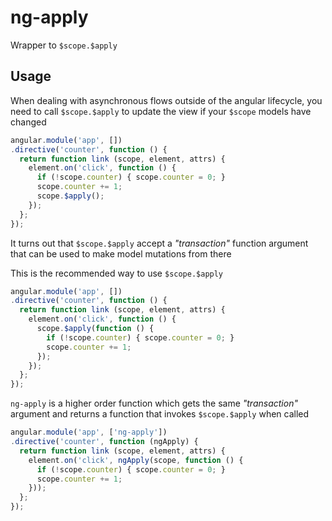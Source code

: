 ng-apply
========

Wrapper to `$scope.$apply`

Usage
-----

When dealing with asynchronous flows outside of the angular lifecycle,
you need to call `$scope.$apply` to update the view if your `$scope` models have
changed

```js
angular.module('app', [])
.directive('counter', function () {
  return function link (scope, element, attrs) {
    element.on('click', function () {
      if (!scope.counter) { scope.counter = 0; }
      scope.counter += 1;
      scope.$apply();
    });
  };
});
```

It turns out that `$scope.$apply` accept a _"transaction"_ function argument
that can be used to make model mutations from there

This is the recommended way to use `$scope.$apply`

```js
angular.module('app', [])
.directive('counter', function () {
  return function link (scope, element, attrs) {
    element.on('click', function () {
      scope.$apply(function () {
        if (!scope.counter) { scope.counter = 0; }
        scope.counter += 1;
      });
    });
  };
});
```

`ng-apply` is a higher order function which gets the same _"transaction"_
argument and returns a function that invokes `$scope.$apply` when called

```js
angular.module('app', ['ng-apply'])
.directive('counter', function (ngApply) {
  return function link (scope, element, attrs) {
    element.on('click', ngApply(scope, function () {
      if (!scope.counter) { scope.counter = 0; }
      scope.counter += 1;
    }));
  };
});
```
